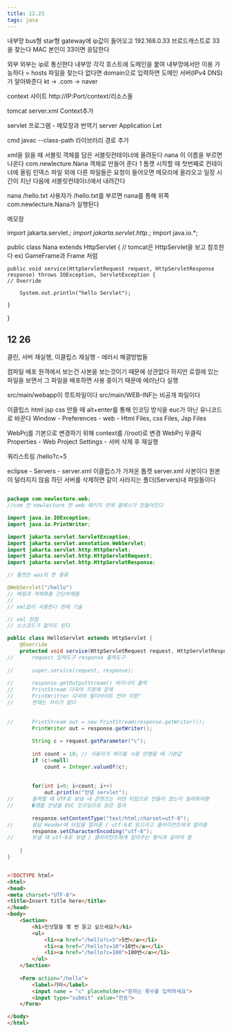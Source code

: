 ```yaml
---
title: 12.23
tags: java
---
```


내부망
bus형
star형
gateway에 ip값이 들어오고 192.168.0.33
브로드캐스트로 33을 찾는다
MAC 본인이 33이면 응답한다

외부
외부는 ip로 통신한다
내부망 각각 호스트에 도메인을 붙여 내부망에서만 이용 가능하다 = hosts 파일을 찾는다
없다면 domain으로 입력하면 도메인 서버(IPv4 DNS)가 알아봐준다 kt -> .com -> naver



context 사이트
http://IP:Port/context/리소스들

tomcat
server.xml Context추가


servlet 프로그램 - 메모장과 번역기
server Application Let

cmd
javac --class-path 
라이브러리 경로 추가

xml을 읽을 때 서블릿 객체를 담은 서블릿컨테이너에 올려둔다
<servlet>
		<servlet-name>nana</servlet-name> 이 이름을 부르면 나온다
		<servlet-class>com.newlecture.Nana</servlet-class> 객체로 만들어 준다
		<load-on-startup>1</load-on-startup> 톰캣 시작할 때 첫번째로 컨테이너에 올림
</servlet>
인덱스 파일 외에 다른 파일들은 요청이 들어오면 메모리에 올라오고 일정 시간이 지난 다음에 서블릿컨테이너에서 내려간다


<servlet-mapping>
		<servlet-name>nana</servlet-name>
		<url-pattern>/hello.txt</url-pattern>
</servlet-mapping>
사용자가 /hello.txt를 부르면 nana를 통해 위쪽 com.newlecture.Nana가 실행된다

메모장

import jakarta.servlet.*;
import jakarta.servlet.http.*;
import java.io.*;

public class Nana extends HttpServlet {
// tomcat은 HttpServlet을 보고 참조한다 ex) GameFrame과 Frame 처럼

	public void service(HttpServletRequest request, HttpServletResponse response) throws IOException, ServletException {
	// Override
	
		System.out.println("hello Servlet");

	}

}

12 26
-------------

클린, 서버 재실행, 이클립스 재실행 - 에러시 해결방법들

컴파일
배포  원격에서 보는건 사본을 보는것이기 때문에 상관없다 하지만 로컬에 있는 파일을 보면서 그 파일을 배포하면 사용 중이기 때문에 에러난다
실행

src/main/webapp이 루트파일이다 src/main/WEB-INF는 비공개 파일이다

이클립스 html jsp css 만들 때 alt+enter를 통해 인코딩 방식을 euc가 아닌 유니코드로 바꾼다
Window - Preferences - web - Html Files, css Files, Jsp Files

WebPrj를 기본으로 변경하기 위해 context를 /(root)로 변경
WebPrj 우클릭 Properties - Web Project Settings - 서버 삭제 후 재실행

쿼리스트링
/hello?c=5

eclipse - Servers - server.xml 이클립스가 가져온 톱캣 server.xml 사본이다 원본이 달라지지 않음
하단 서버를 삭제하면 같이 사라지는 폴더(Servers)내 파일들이다

```java

package com.newlecture.web;
//com 안 newlecture 안 web 패키지 안에 클래스가 만들어진다

import java.io.IOException;
import java.io.PrintWriter;

import jakarta.servlet.ServletException;
import jakarta.servlet.annotation.WebServlet;
import jakarta.servlet.http.HttpServlet;
import jakarta.servlet.http.HttpServletRequest;
import jakarta.servlet.http.HttpServletResponse;

// 톰캣은 was의 한 종류

@WebServlet("/hello")
// 매핑과 객체화를 간단히해줌
// 
// xml없이 사용한다 현재 기술

// xml 장점
// 소스코드가 없어도 된다

public class HelloServlet extends HttpServlet {
	@Override
	protected void service(HttpServletRequest request, HttpServletResponse response) throws ServletException, IOException {
//		request 입력도구 response 출력도구
		
//		super.service(request, response);
		
//		response.getOutputStream() 바이너리 출력
//		PrintStream 다국어 지원에 문제
//		PrintWritter 다국어 멀티바이트 언어 지원"
//		현재는 차이가 없다
		
		
//		PrintStream out = new PrintStream(response.getWriter());
		PrintWriter out = response.getWriter();
		
		String c = request.getParameter("c");
		
		int count = 10; // 사용자가 쿼리를 사용 안했을 때 기본값
		if (c!=null)
			count = Integer.valueOf(c);
		
			
		for(int i=0; i<count; i++)
			out.println("안녕 servlet");
//		출력할 때 UTF로 보냄 내 콘텐츠는 어떤 타입으로 만들어 졌는지 알려줘야함
//		�덈뀞 안녕을 EUC 인코딩으로 읽은 결과
		
		response.setContentType("text/html;charset=utf-8");
//		응답 Header에 타입을 알려줌 / utf-8로 읽으라고 클라이언트에게 알려줌
		response.setCharacterEncoding("utf-8");
//		보낼 때 utf-8로 보냄 / 클라이언트에게 알려주는 형식과 같아야 함
		
	}
}

```

```html

<!DOCTYPE html>
<html>
<head>
<meta charset="UTF-8">
<title>Insert title here</title>
</head>
<body>
	<Section>
		<h1>인삿말을 몇 번 듣고 싶으세요?</h1>
		<ul>
			<li><a href="/hello?c=5">5번</a></li>
			<li><a href="/hello?c=10">10번</a></li>
			<li><a href="/hello?c=100">100번</a></li>
		</ul>
	</Section>
	
	<Form action="/hello">
		<label>기타</label>
		<input name = "c" placeholder="원하는 횟수를 입력하세요">
		<input type="submit" value="전송">
	</Form>

</body>
</html>

```


